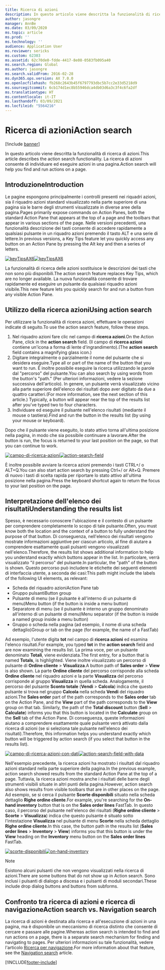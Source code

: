 ```yaml
---
title: Ricerca di azioni
description: In questo articolo viene descritta la funzionalità di ricerca di azioni. La ricerca di azioni consente di individuare ed eseguire azioni in una pagina.
author: jasongre
manager: AnnBe
ms.date: 03/09/2020
ms.topic: article
ms.prod: ''
ms.technology: ''
audience: Application User
ms.reviewer: sericks
ms.custom: 62303
ms.assetid: 62c70de0-fdde-4417-8e08-0583fb095a40
ms.search.region: Global
ms.author: jasongre
ms.search.validFrom: 2016-02-28
ms.dyn365.ops.version: AX 7.0.0
ms.openlocfilehash: fb268c2643b45f6797793dbc5b7cc2e33d5218d9
ms.sourcegitcommit: 6cb174d1ec8b55946dca4db03d6a3c3f4c6fa2df
ms.translationtype: HT
ms.contentlocale: it-IT
ms.lasthandoff: 03/09/2021
ms.locfileid: "5564216"
---
```

# <a name="action-search"></a><span data-ttu-id="26a4f-104">Ricerca di azioni</span><span class="sxs-lookup"><span data-stu-id="26a4f-104">Action search</span></span>

[!include [banner](../includes/banner.md)]

<span data-ttu-id="26a4f-105">In questo articolo viene descritta la funzionalità di ricerca di azioni.</span><span class="sxs-lookup"><span data-stu-id="26a4f-105">This article describes the action search functionality.</span></span> <span data-ttu-id="26a4f-106">La ricerca di azioni consente di individuare ed eseguire azioni in una pagina.</span><span class="sxs-lookup"><span data-stu-id="26a4f-106">Action search will help you find and run actions on a page.</span></span>

## <a name="introduction"></a><span data-ttu-id="26a4f-107">Introduzione</span><span class="sxs-lookup"><span data-stu-id="26a4f-107">Introduction</span></span>

<span data-ttu-id="26a4f-108">Le pagine espongono principalmente i controlli presenti nei riquadri azioni, sia il riquadro azioni standard visualizzato nella parte superiore di una pagina sia le barre degli strumenti visualizzate in diverse aree della pagina.</span><span class="sxs-lookup"><span data-stu-id="26a4f-108">Pages primarily expose commands on Action Panes, both the standard Action Pane that appears at the top of a page and the toolbars that appear in various sections of the page.</span></span> <span data-ttu-id="26a4f-109">Nelle versioni precedenti, una funzionalità descrizione dei tasti consente di accedere rapidamente a qualsiasi pulsante in un riquadro azioni premendo il tasto ALT e una serie di lettere.</span><span class="sxs-lookup"><span data-stu-id="26a4f-109">In previous versions, a Key Tips feature let you quickly access any button on an Action Pane by pressing the Alt key and then a series of letters.</span></span>

<span data-ttu-id="26a4f-110">[![keyTipsAX6](./media/keytipsax6.png)](./media/keytipsax6.png)</span><span class="sxs-lookup"><span data-stu-id="26a4f-110">[![keyTipsAX6](./media/keytipsax6.png)](./media/keytipsax6.png)</span></span>

<span data-ttu-id="26a4f-111">La funzionalità di ricerca delle azioni sostituisce le descrizioni dei tasti che non sono più disponibili.</span><span class="sxs-lookup"><span data-stu-id="26a4f-111">The action search feature replaces Key Tips, which are no longer available.</span></span> <span data-ttu-id="26a4f-112">La nuova funzionalità consente di trovare rapidamente ed eseguire un pulsante da qualsiasi riquadro azioni visibile.</span><span class="sxs-lookup"><span data-stu-id="26a4f-112">This new feature lets you quickly search for and run a button from any visible Action Pane.</span></span>

## <a name="using-action-search"></a><span data-ttu-id="26a4f-113">Utilizzo della ricerca azioni</span><span class="sxs-lookup"><span data-stu-id="26a4f-113">Using action search</span></span>

<span data-ttu-id="26a4f-114">Per utilizzare la funzionalità di ricerca azioni, effettuare le operazioni indicate di seguito.</span><span class="sxs-lookup"><span data-stu-id="26a4f-114">To use the action search feature, follow these steps.</span></span>

1. <span data-ttu-id="26a4f-115">Nel riquadro azioni fare clic nel campo di **ricerca azioni**.</span><span class="sxs-lookup"><span data-stu-id="26a4f-115">On the Action Pane, click in the **action search** field.</span></span> <span data-ttu-id="26a4f-116">(Il campo di **ricerca azioni** contiene un'icona a forma di lente d'ingrandimento).</span><span class="sxs-lookup"><span data-stu-id="26a4f-116">(The **action search** field contains a magnifying glass icon.)</span></span>
2. <span data-ttu-id="26a4f-117">Digitare integralmente o parzialmente il nome del pulsante che si desidera eseguire.</span><span class="sxs-lookup"><span data-stu-id="26a4f-117">Type all or part of the name of the button that you want to run.</span></span> <span data-ttu-id="26a4f-118">È inoltre possibile eseguire la ricerca utilizzando le parole dal "percorso" del pulsante.</span><span class="sxs-lookup"><span data-stu-id="26a4f-118">You can also search by using words from the button's "path."</span></span> <span data-ttu-id="26a4f-119">(Per ulteriori informazioni, vedere la sezione successiva dell'articolo). In genere, un pulsante verrà visualizzato vicino alla parte superiore dell'elenco dei risultati dopo aver digitato da due a quattro caratteri.</span><span class="sxs-lookup"><span data-stu-id="26a4f-119">(For more information, see the next section of this article.) Typically, a button will appear near the top of the results list after you've typed two to four characters.</span></span>
3. <span data-ttu-id="26a4f-120">Individuare ed eseguire il pulsante nell'elenco risultati (mediante il mouse o tastiera).</span><span class="sxs-lookup"><span data-stu-id="26a4f-120">Find and run the button in the results list (by using your mouse or keyboard).</span></span>

<span data-ttu-id="26a4f-121">Dopo che il pulsante viene eseguito, lo stato attivo torna all'ultima posizione nella pagina, in modo che sia possibile continuare a lavorare.</span><span class="sxs-lookup"><span data-stu-id="26a4f-121">After the button is run, the focus is returned to your last position on the page, so that you can continue to work.</span></span>

<span data-ttu-id="26a4f-122">[![campo-di-ricerca-azioni](./media/action-search-field.png)](./media/action-search-field.png)</span><span class="sxs-lookup"><span data-stu-id="26a4f-122">[![action-search-field](./media/action-search-field.png)](./media/action-search-field.png)</span></span>

<span data-ttu-id="26a4f-123">È inoltre possibile avviare la ricerca azioni premendo i tasti CTRL+/ o ALT+Q.</span><span class="sxs-lookup"><span data-stu-id="26a4f-123">You can also start action search by pressing Ctrl+/ or Alt+Q.</span></span> <span data-ttu-id="26a4f-124">Premere di nuovo i tasti di scelta rapida per riportare lo stato attivo all'ultima posizione nella pagina.</span><span class="sxs-lookup"><span data-stu-id="26a4f-124">Press the keyboard shortcut again to return the focus to your last position on the page.</span></span>

## <a name="understanding-the-results-list"></a><span data-ttu-id="26a4f-125">Interpretazione dell'elenco dei risultati</span><span class="sxs-lookup"><span data-stu-id="26a4f-125">Understanding the results list</span></span>

<span data-ttu-id="26a4f-126">Spesso, è necessario conoscere l'ubicazione e il contesto di un pulsante per comprendere completamente lo scopo di tale pulsante.</span><span class="sxs-lookup"><span data-stu-id="26a4f-126">Often, you must know both the location and the context of a button to fully understand the purpose of that button.</span></span> <span data-ttu-id="26a4f-127">Di conseguenza, nell'elenco dei risultati vengono mostrate informazioni aggiuntive per ciascun articolo, al fine di aiutare a comprendere esattamente quali pulsanti vengono visualizzati nell'elenco.</span><span class="sxs-lookup"><span data-stu-id="26a4f-127">Therefore, the results list shows additional information to help you understand exactly which buttons appear in the list.</span></span> <span data-ttu-id="26a4f-128">In particolare, verrà visualizzato "il percorso" del pulsante.</span><span class="sxs-lookup"><span data-stu-id="26a4f-128">In particular, the "path" of the button is shown.</span></span> <span data-ttu-id="26a4f-129">Questo percorso può includere le etichette dei seguenti elementi di interfaccia utente, a seconda dei casi:</span><span class="sxs-lookup"><span data-stu-id="26a4f-129">This path might include the labels of the following UI elements, as relevant:</span></span>

- <span data-ttu-id="26a4f-130">Scheda del riquadro azioni</span><span class="sxs-lookup"><span data-stu-id="26a4f-130">Action Pane tab</span></span>
- <span data-ttu-id="26a4f-131">Gruppo pulsanti</span><span class="sxs-lookup"><span data-stu-id="26a4f-131">Button group</span></span>
- <span data-ttu-id="26a4f-132">Pulsante di menu (se il pulsante è all'interno di un pulsante di menu)</span><span class="sxs-lookup"><span data-stu-id="26a4f-132">Menu button (if the button is inside a menu button)</span></span>
- <span data-ttu-id="26a4f-133">Separatore di menu (se il pulsante è interno un gruppo denominato all'interno di un pulsante di menu)</span><span class="sxs-lookup"><span data-stu-id="26a4f-133">Menu separator (if the button is inside a named group inside a menu button)</span></span>
- <span data-ttu-id="26a4f-134">Gruppo o scheda nella pagina (ad esempio, il nome di una scheda dettaglio)</span><span class="sxs-lookup"><span data-stu-id="26a4f-134">Group or tab on the page (for example, the name of a FastTab)</span></span>

<span data-ttu-id="26a4f-135">Ad esempio, l'utente digita **tot** nel campo di **ricerca azioni** ed esamina l'elenco risultati.</span><span class="sxs-lookup"><span data-stu-id="26a4f-135">For example, you typed **tot** in the **action search** field and are now examining the results list.</span></span> <span data-ttu-id="26a4f-136">La prima voce, per un pulsante denominato **Totali**, viene evidenziata.</span><span class="sxs-lookup"><span data-stu-id="26a4f-136">The first entry, for a button that is named **Totals**, is highlighted.</span></span> <span data-ttu-id="26a4f-137">Viene inoltre visualizzato un percorso di pulsante di **Ordine cliente** &gt; **Visualizza**.</span><span class="sxs-lookup"><span data-stu-id="26a4f-137">A button path of **Sales order** &gt; **View** is also shown.</span></span> <span data-ttu-id="26a4f-138">La parte **Ordine cliente** del percorso corrisponde alla scheda **Ordine cliente** nel riquadro azioni e la parte **Visualizza** del percorso corrisponde al gruppo **Visualizza** in quella scheda. Analogamente, il percorso del pulsante **Sconto totale** (**Vendi** &gt; **Calcola**) indica che questo pulsante si trova nel gruppo **Calcola** nella scheda **Vendi** del riquadro azioni.</span><span class="sxs-lookup"><span data-stu-id="26a4f-138">The **Sales order** part of the path corresponds to the **Sales order** tab on the Action Pane, and the **View** part of the path corresponds to the **View** group on that tab. Similarly, the path of the **Total discount** button (**Sell** &gt; **Calculate**) informs you that this button is located in the **Calculate** group on the **Sell** tab of the Action Pane.</span></span> <span data-ttu-id="26a4f-139">Di conseguenza, queste informazioni aiutano a comprendere esattamente quale pulsante verrà attivato dalla ricerca di azioni (se si seleziona tale pulsante nell'elenco dei risultati).</span><span class="sxs-lookup"><span data-stu-id="26a4f-139">Therefore, this information helps you understand exactly which button will be triggered by action search (if you select that button in the results list).</span></span>

<span data-ttu-id="26a4f-140">[![campo-di-ricerca-azioni-con-dati](./media/action-search-field-with-data.png)](./media/action-search-field-with-data.png)</span><span class="sxs-lookup"><span data-stu-id="26a4f-140">[![action-search-field-with-data](./media/action-search-field-with-data.png)](./media/action-search-field-with-data.png)</span></span>

<span data-ttu-id="26a4f-141">Nell'esempio precedente, la ricerca azioni ha mostrato i risultati dal riquadro azioni standard nella parte superiore della pagina.</span><span class="sxs-lookup"><span data-stu-id="26a4f-141">In the previous example, action search showed results from the standard Action Pane at the top of a page.</span></span> <span data-ttu-id="26a4f-142">Tuttavia, la ricerca azioni mostra anche i risultati delle barre degli strumenti visibili situate in altri punti della pagina.</span><span class="sxs-lookup"><span data-stu-id="26a4f-142">However, action search also shows results from visible toolbars that are in other places on the page.</span></span> <span data-ttu-id="26a4f-143">Ad esempio, se si cerca il pulsante **Scorte disponibili** situato nella scheda dettaglio **Righe ordine cliente**.</span><span class="sxs-lookup"><span data-stu-id="26a4f-143">For example, you're searching for the **On-hand inventory** button that is on the **Sales order lines** FastTab.</span></span> <span data-ttu-id="26a4f-144">In questo caso, il percorso del pulsante nell'elenco dei risultati (**Righe ordine cliente** &gt; **Scorte** &gt; **Visualizza**) indica che questo pulsante è situato sotto l'intestazione **Visualizza** nel pulsante di menu **Scorte** nella scheda dettaglio **Righe ordine cliente**.</span><span class="sxs-lookup"><span data-stu-id="26a4f-144">In this case, the button path in the results list (**Sales order lines** &gt; **Inventory** &gt; **View**) informs you that this button is under the **View** heading on the **Inventory** menu button on the **Sales order lines** FastTab.</span></span>

<span data-ttu-id="26a4f-145">[![scorte-disponibili](./media/on-hand-inventory.png)](./media/on-hand-inventory.png)</span><span class="sxs-lookup"><span data-stu-id="26a4f-145">[![on-hand-inventory](./media/on-hand-inventory.png)](./media/on-hand-inventory.png)</span></span>

> [!NOTE]
> <span data-ttu-id="26a4f-146">Esistono alcuni pulsanti che non vengono visualizzati nella ricerca di azioni.</span><span class="sxs-lookup"><span data-stu-id="26a4f-146">There are some buttons that do not show up in Action search.</span></span> <span data-ttu-id="26a4f-147">Sono inclusi i pulsanti di dialogo a discesa e i pulsanti di moduli secondari.</span><span class="sxs-lookup"><span data-stu-id="26a4f-147">These include drop dialog buttons and buttons from subforms.</span></span> 

## <a name="action-search-vs-navigation-search"></a><span data-ttu-id="26a4f-148">Confronto tra ricerca di azioni e ricerca di navigazione</span><span class="sxs-lookup"><span data-stu-id="26a4f-148">Action search vs. Navigation search</span></span>

<span data-ttu-id="26a4f-149">La ricerca di azioni è destinata alla ricerca e all'esecuzione di azioni in una pagina, ma è disponibile un meccanismo di ricerca distinto che consente di cercare e passare alle pagine.</span><span class="sxs-lookup"><span data-stu-id="26a4f-149">Whereas action search is intended to find and run actions on a page, there is a separate search mechanism for finding and navigating to pages.</span></span> <span data-ttu-id="26a4f-150">Per ulteriori informazioni su tale funzionalità, vedere l'articolo [Ricerca per navigazione](navigation-search.md).</span><span class="sxs-lookup"><span data-stu-id="26a4f-150">For more information about that feature, see the [Navigation search](navigation-search.md) article.</span></span>


[!INCLUDE[footer-include](../../../includes/footer-banner.md)]